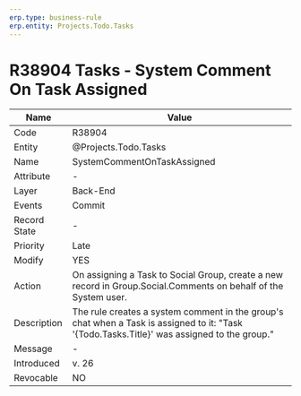 ```yaml
---
erp.type: business-rule
erp.entity: Projects.Todo.Tasks 
---
```


# R38904 Tasks - System Comment On Task Assigned

| Name | Value |
| ---- | ----- |
| Code | R38904|
| Entity | @Projects.Todo.Tasks 
| Name | SystemCommentOnTaskAssigned |
| Attribute | - |
| Layer | Back-End |
| Events | Commit |
| Record State | - |
| Priority | Late |
| Modify | YES |
| Action | On assigning a Task to Social Group, create a new record in Group.Social.Comments on behalf of the System user.|
| Description| The rule creates a system comment in the group's chat when a Task is assigned to it: "Task '{Todo.Tasks.Title}' was assigned to the group."|
| Message | - |
| Introduced |v. 26|
| Revocable | NO |
